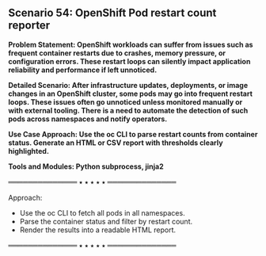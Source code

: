 ## Scenario 54: OpenShift Pod restart count reporter  
**Problem Statement: OpenShift workloads can suffer from issues such as frequent container restarts due to crashes, memory pressure, or configuration errors. These restart loops can silently impact application reliability and performance if left unnoticed.**  

**Detailed Scenario: After infrastructure updates, deployments, or image changes in an OpenShift cluster, some pods may go into frequent restart loops. These issues often go unnoticed unless monitored manually or with external tooling. There is a need to automate the detection of such pods across namespaces and notify operators.**  

**Use Case Approach:  Use the oc CLI to parse restart counts from container status. Generate an HTML or CSV report with thresholds clearly highlighted.**  

**Tools and Modules: Python subprocess, jinja2**  


══════════════ ⭑ ⭑ ⭑ ⭑ ⭑ ══════════════

Approach:  
- Use the oc CLI to fetch all pods in all namespaces.  
- Parse the container status and filter by restart count.  
- Render the results into a readable HTML report.  


══════════════ ⭑ ⭑ ⭑ ⭑ ⭑ ══════════════

